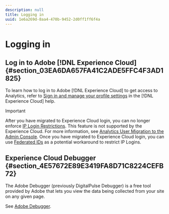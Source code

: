 ```yaml
---
description: null
title: Logging in
uuid: 1e6a269d-8aa4-470b-9452-2d0ff1ff6f4a
---
```


# Logging in

## Log in to Adobe [!DNL Experience Cloud] {#section_03EA6DA657FA41C2ADE5FFC4F3AD1825}

To learn how to log in to Adobe [!DNL Experience Cloud] to get access to Analytics, refer to [Sign in and manage your profile settings](https://marketing.adobe.com/resources/help/en_US/mcloud/getting-started-experience-cloud.html) in the [!DNL Experience Cloud] help.

>[!IMPORTANT]
>
>After you have migrated to Experience Cloud login, you can no longer enforce [IP Login Restrictions](/help/admin/company/security-manager.md). This feature is not supported by the Experience Cloud. For more information, see [Analytics User Migration to the Admin Console](https://marketing.adobe.com/resources/help/en_US/experience-cloud/admin-console/analytics-migration/). Once you have migrated to Experience Cloud login, you can use [Federated IDs](https://spark.adobe.com/page/JeSB8EPEQIvjD/) as a potential workaround to restrict IP Logins.

## Experience Cloud Debugger {#section_4E57672E89E3419FA8D71C8224CEFB72}

The Adobe Debugger (previously DigitalPulse Debugger) is a free tool provided by Adobe that lets you view the data being collected from your site on any given page.

See [Adobe Debugger](https://chrome.google.com/webstore/detail/adobe-experience-cloud-de/ocdmogmohccmeicdhlhhgepeaijenapj).
